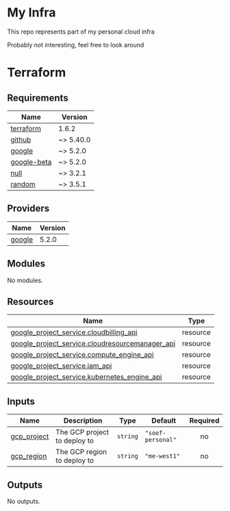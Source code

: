 # My Infra

This repo represents part of my personal cloud infra

Probably not interesting, feel free to look around

# Terraform

<!-- BEGINNING OF PRE-COMMIT-TERRAFORM DOCS HOOK -->
## Requirements

| Name | Version |
|------|---------|
| <a name="requirement_terraform"></a> [terraform](#requirement\_terraform) | 1.6.2 |
| <a name="requirement_github"></a> [github](#requirement\_github) | ~> 5.40.0 |
| <a name="requirement_google"></a> [google](#requirement\_google) | ~> 5.2.0 |
| <a name="requirement_google-beta"></a> [google-beta](#requirement\_google-beta) | ~> 5.2.0 |
| <a name="requirement_null"></a> [null](#requirement\_null) | ~> 3.2.1 |
| <a name="requirement_random"></a> [random](#requirement\_random) | ~> 3.5.1 |

## Providers

| Name | Version |
|------|---------|
| <a name="provider_google"></a> [google](#provider\_google) | 5.2.0 |

## Modules

No modules.

## Resources

| Name | Type |
|------|------|
| [google_project_service.cloudbilling_api](https://registry.terraform.io/providers/hashicorp/google/latest/docs/resources/project_service) | resource |
| [google_project_service.cloudresourcemanager_api](https://registry.terraform.io/providers/hashicorp/google/latest/docs/resources/project_service) | resource |
| [google_project_service.compute_engine_api](https://registry.terraform.io/providers/hashicorp/google/latest/docs/resources/project_service) | resource |
| [google_project_service.iam_api](https://registry.terraform.io/providers/hashicorp/google/latest/docs/resources/project_service) | resource |
| [google_project_service.kubernetes_engine_api](https://registry.terraform.io/providers/hashicorp/google/latest/docs/resources/project_service) | resource |

## Inputs

| Name | Description | Type | Default | Required |
|------|-------------|------|---------|:--------:|
| <a name="input_gcp_project"></a> [gcp\_project](#input\_gcp\_project) | The GCP project to deploy to | `string` | `"soof-personal"` | no |
| <a name="input_gcp_region"></a> [gcp\_region](#input\_gcp\_region) | The GCP region to deploy to | `string` | `"me-west1"` | no |

## Outputs

No outputs.
<!-- END OF PRE-COMMIT-TERRAFORM DOCS HOOK -->
